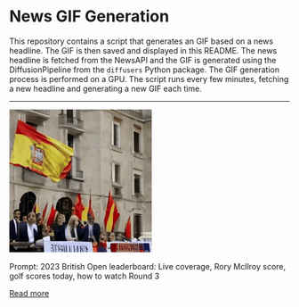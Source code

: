 # News GIF Generation
This repository contains a script that generates an GIF based on a news headline. The GIF is then saved and displayed in this README.
The news headline is fetched from the NewsAPI and the GIF is generated using the DiffusionPipeline from the `diffusers` Python package. The GIF generation process is performed on a GPU.
The script runs every few minutes, fetching a new headline and generating a new GIF each time.

---

![Generated GIF](output.gif?raw=true&v=1690130179)

Prompt: 2023 British Open leaderboard: Live coverage, Rory McIlroy score, golf scores today, how to watch Round 3

[Read more](https://www.cbssports.com/golf/news/2023-british-open-leaderboard-live-coverage-rory-mcilroy-score-golf-scores-today-how-to-watch-round-3/live/)